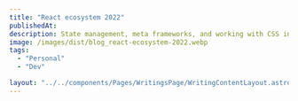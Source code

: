 ```yaml
---
title: "React ecosystem 2022"
publishedAt:
description: State management, meta frameworks, and working with CSS in React.
image: /images/dist/blog_react-ecosystem-2022.webp
tags:
  - "Personal"
  - "Dev"

layout: "../../components/Pages/WritingsPage/WritingContentLayout.astro"
---
```

